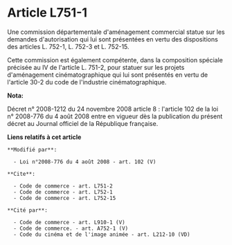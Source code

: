 # Article L751-1

Une     commission départementale d'aménagement commercial statue sur les demandes d'autorisation qui lui sont présentées en
vertu des dispositions des articles L. 752-1, L. 752-3 et L. 752-15. 

Cette commission est également compétente, dans la composition spéciale précisée au IV de l'article L. 751-2, pour statuer
sur les projets d'aménagement cinématographique qui lui sont présentés en vertu de l'article 30-2 du code de l'industrie
cinématographique.

**Nota:**

Décret n° 2008-1212 du 24 novembre 2008 article 8 : l'article 102 de la loi n° 2008-776 du 4 août 2008 entre en vigueur dès
la publication du présent décret au Journal officiel de la République française.

**Liens relatifs à cet article**

	**Modifié par**:

	  - Loi n°2008-776 du 4 août 2008 - art. 102 (V)

	**Cite**:

	  - Code de commerce - art. L751-2
	  - Code de commerce - art. L752-1
	  - Code de commerce - art. L752-15

	**Cité par**:

	  - Code de commerce - art. L910-1 (V)
	  - Code de commerce. - art. A752-1 (V)
	  - Code du cinéma et de l'image animée - art. L212-10 (VD)
